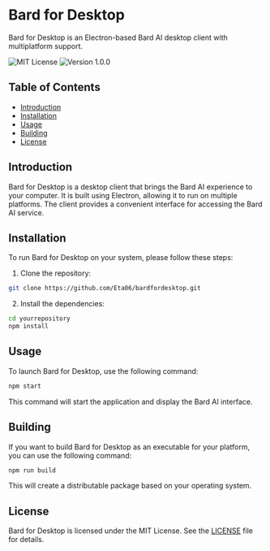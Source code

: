 # Bard for Desktop

Bard for Desktop is an Electron-based Bard AI desktop client with multiplatform support.

![MIT License](https://img.shields.io/github/license/Eta06/bardfordesktop) ![Version 1.0.0](https://img.shields.io/badge/version-1.0.0-blue)

## Table of Contents
- [Introduction](#introduction)
- [Installation](#installation)
- [Usage](#usage)
- [Building](#building)
- [License](#license)

## Introduction
Bard for Desktop is a desktop client that brings the Bard AI experience to your computer. It is built using Electron, allowing it to run on multiple platforms. The client provides a convenient interface for accessing the Bard AI service.

## Installation
To run Bard for Desktop on your system, please follow these steps:

1. Clone the repository:

```bash
git clone https://github.com/Eta06/bardfordesktop.git
```

2. Install the dependencies:
```bash
cd yourrepository
npm install
```

## Usage
To launch Bard for Desktop, use the following command:
```bash
npm start
```

This command will start the application and display the Bard AI interface.

## Building
If you want to build Bard for Desktop as an executable for your platform, you can use the following command:
```bash
npm run build
```

This will create a distributable package based on your operating system.

## License
Bard for Desktop is licensed under the MIT License. See the [LICENSE](LICENSE) file for details.


